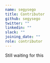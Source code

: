 ```yaml
---
name: segysego
title: Contributor
github: segysego
twitter: ""
linkedin: ""
slack: ""
joining_date: ""
role: contributor
---
```


Still waiting for this
